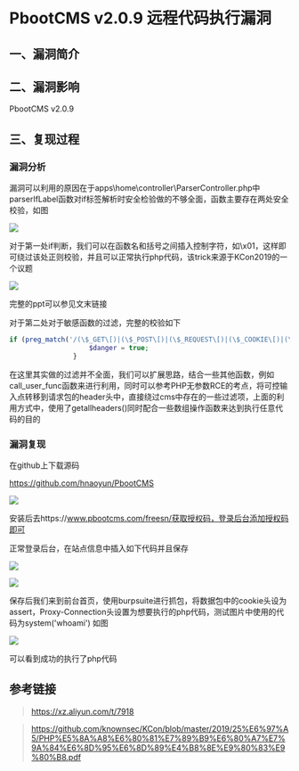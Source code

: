 # PbootCMS v2.0.9 远程代码执行漏洞

## 一、漏洞简介

## 二、漏洞影响

PbootCMS v2.0.9

## 三、复现过程

### 漏洞分析

漏洞可以利用的原因在于apps\home\controller\ParserController.php中parserIfLabel函数对if标签解析时安全检验做的不够全面，函数主要存在两处安全校验，如图

![](images/2020_07_08/15942245319890.jpg)


对于第一处if判断，我们可以在函数名和括号之间插入控制字符，如\x01，这样即可绕过该处正则校验，并且可以正常执行php代码，该trick来源于KCon2019的一个议题

![](images/2020_07_08/15942245391282.jpg)


完整的ppt可以参见文末链接

对于第二处对于敏感函数的过滤，完整的校验如下

```php
if (preg_match('/(\$_GET\[)|(\$_POST\[)|(\$_REQUEST\[)|(\$_COOKIE\[)|(\$_SESSION\[)|(file_put_contents)|(file_get_contents)|(fwrite)|(phpinfo)|(base64)|(`)|(shell_exec)|(eval)|(assert)|(system)|(exec)|(passthru)|(print_r)|(urldecode)|(chr)|(include)|(request)|(__FILE__)|(__DIR__)|(copy)/i', $matches[1][$i])) {
                    $danger = true;
                }

```

在这里其实做的过滤并不全面，我们可以扩展思路，结合一些其他函数，例如call_user_func函数来进行利用，同时可以参考PHP无参数RCE的考点，将可控输入点转移到请求包的header头中，直接绕过cms中存在的一些过滤项，上面的利用方式中，使用了getallheaders()同时配合一些数组操作函数来达到执行任意代码的目的

### 漏洞复现

在github上下载源码

https://github.com/hnaoyun/PbootCMS

![](images/2020_07_08/15942245535349.jpg)


安装后去https://www.pbootcms.com/freesn/获取授权码，登录后台添加授权码即可

正常登录后台，在站点信息中插入如下代码并且保存

![](images/2020_07_08/15942245619129.jpg)

![](images/2020_07_08/15942245655902.jpg)


保存后我们来到前台首页，使用burpsuite进行抓包，将数据包中的cookie头设为assert，Proxy-Connection头设置为想要执行的php代码，测试图片中使用的代码为system('whoami') 如图

![](images/2020_07_08/15942245729847.jpg)


可以看到成功的执行了php代码

## 参考链接

> https://xz.aliyun.com/t/7918

> https://github.com/knownsec/KCon/blob/master/2019/25%E6%97%A5/PHP%E5%8A%A8%E6%80%81%E7%89%B9%E6%80%A7%E7%9A%84%E6%8D%95%E6%8D%89%E4%B8%8E%E9%80%83%E9%80%B8.pdf

